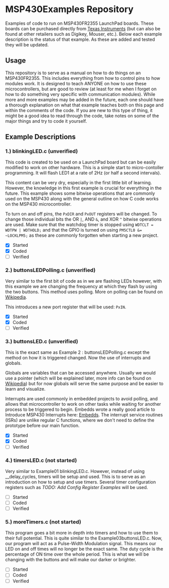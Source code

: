 # MSP430Examples Repository
Examples of code to run on MSP430FR2355 LaunchPad boards. These boards can be purchased directly from [Texas Instruments](https://www.ti.com/tool/MSP-EXP430FR2355) (but can also be found at other retailers such as Digikey, Mouser, etc.). Below each example description is the status of that example. As these are added and tested they will be updated. 

## Usage
This repository is to serve as a manual on how to do things on an MSP430FR2355. This includes everything from how to control pins to how modules work. It is designed to teach ANYONE on how to use these microcontrollers, but are good to review (at least for me when I forget on how to do something very specific with communication modules). While more and more examples may be added in the future, each one should have a thorough explanation on what that example teaches both on this page and within the comments of the code. If you are new to this type of thing, it might be a good idea to read through the code, take notes on some of the major things and try to code it yourself.

## Example Descriptions
### 1.) blinkingLED.c (unverified)
This code is created to be used on a LaunchPad board but can be easily modified to work on other hardware. This is a simple start to micro-contoller programming. It will flash LED1 at a rate of 2Hz (or half a second intervals). 

This content can be very dry, especially in the first little bit of learning. However, the knowledge in this first example is crucial for everything in the future. This example shows some bitwise operations that are commonly used on the MSP430 along with the general outline on how C code works on the MSP430 microcontroller. 

To turn on and off pins, the `PxDIR` and `PxOUT` registers will be changed. 
To change those individual bits the OR `|`, AND `&`, and XOR `^` bitwise operations are used. 
Make sure that the watchdog timer is stopped using `WDTCLT = WDTPW | WDTHOLD;` and that the GPIO is turned on using `PM5CTL0 &= ~LOCKLPM5;` as these are commonly forgotten when starting a new project.

- [x] Started
- [x] Coded
- [ ] Verified

### 2.) buttonsLEDPolling.c (unverified)
Very similar to the first bit of code as in we are flashing LEDs however, with this example we are changing the frequency at which they flash by using the two buttons. This method uses polling. More on polling can be found on [Wikipedia](https://en.wikipedia.org/wiki/Polling_(computer_science)).

This introduces a new port register that will be used: `PxIN`.
- [x] Started
- [x] Coded
- [ ] Verified

### 3.) buttonsLED.c (unverified)
This is the exact same as Example 2 : buttonsLEDPolling.c except the method on how it is triggered changed. Now the use of interrupts and globals.

Globals are variables that can be accessed anywhere. Usually we would use a pointer (which will be explained later, more info can be found on [Wikipedia](https://en.wikipedia.org/wiki/Pointer_(computer_programming))) but for now globals will serve the same purpose and be easier to learn and visualize.

Interrupts are used commonly in embedded projects to avoid polling, and allows that microcontroller to work on other tasks while waiting for another process to be triggered to begin. Embedds wrote a really good article to Introduce MSP430 Interrupts here: [Embedds](https://embedds.com/introduction-to-msp430-interrupts/). The interrupt service routines (ISRs) are unlike regular C functions, where we don't need to define the prototype before our main function. 
- [x] Started
- [x] Coded
- [ ] Verified

### 4.) timersLED.c (not started)
Very similar to Example01 blinkingLED.c. However, instead of using __delay_cycles, timers will be setup and used. This is to serve as an introduction on how to setup and use timers. Several timer configuration registers such as *TODO: Add Config Register Examples* will be used.
- [ ] Started
- [ ] Coded
- [ ] Verified

### 5.) moreTimers.c (not started)
This program goes a bit more in depth into timers and how to use them to their full potential. This is quite similar to the Example03buttonsLED.c. Now, our program will act as a Pulse-Width Modulation signal. This means our LED on and off times will no longer be the exact same. The duty cycle is the percentage of ON time over the whole period. This is what we will be changing with the buttons and will make our darker or brighter.
- [ ] Started
- [ ] Coded
- [ ] Verified
